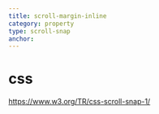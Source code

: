 ```yaml
---
title: scroll-margin-inline
category: property
type: scroll-snap
anchor:
---
```


# css

<https://www.w3.org/TR/css-scroll-snap-1/>
